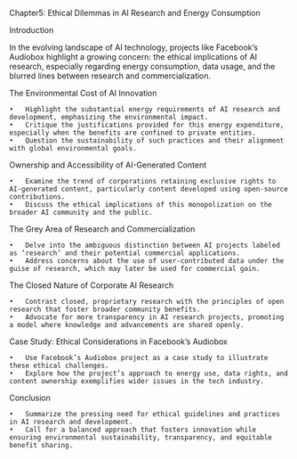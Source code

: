 Chapter5: Ethical Dilemmas in AI Research and Energy Consumption

Introduction

In the evolving landscape of AI technology, projects like Facebook’s Audiobox highlight a growing concern: the ethical implications of AI research, especially regarding energy consumption, data usage, and the blurred lines between research and commercialization.

The Environmental Cost of AI Innovation

	•	Highlight the substantial energy requirements of AI research and development, emphasizing the environmental impact.
	•	Critique the justifications provided for this energy expenditure, especially when the benefits are confined to private entities.
	•	Question the sustainability of such practices and their alignment with global environmental goals.

Ownership and Accessibility of AI-Generated Content

	•	Examine the trend of corporations retaining exclusive rights to AI-generated content, particularly content developed using open-source contributions.
	•	Discuss the ethical implications of this monopolization on the broader AI community and the public.

The Grey Area of Research and Commercialization

	•	Delve into the ambiguous distinction between AI projects labeled as ‘research’ and their potential commercial applications.
	•	Address concerns about the use of user-contributed data under the guise of research, which may later be used for commercial gain.

The Closed Nature of Corporate AI Research

	•	Contrast closed, proprietary research with the principles of open research that foster broader community benefits.
	•	Advocate for more transparency in AI research projects, promoting a model where knowledge and advancements are shared openly.

Case Study: Ethical Considerations in Facebook’s Audiobox

	•	Use Facebook’s Audiobox project as a case study to illustrate these ethical challenges.
	•	Explore how the project’s approach to energy use, data rights, and content ownership exemplifies wider issues in the tech industry.

Conclusion

	•	Summarize the pressing need for ethical guidelines and practices in AI research and development.
	•	Call for a balanced approach that fosters innovation while ensuring environmental sustainability, transparency, and equitable benefit sharing.